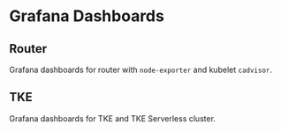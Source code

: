 # Grafana Dashboards

## Router

Grafana dashboards for router with `node-exporter` and kubelet `cadvisor`.

## TKE

Grafana dashboards for TKE and TKE Serverless cluster.

